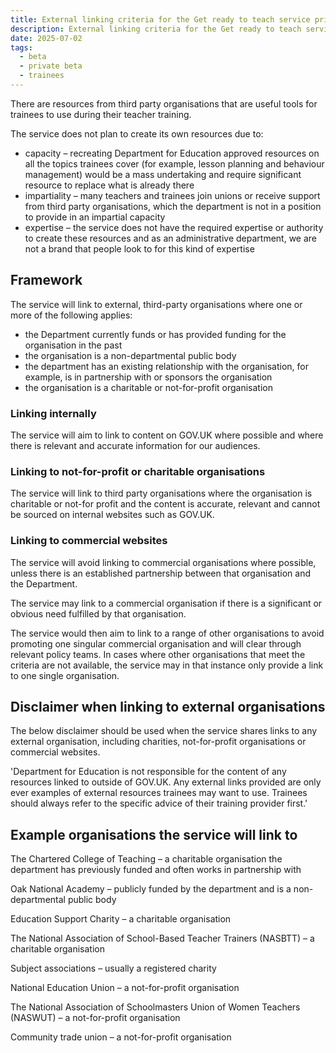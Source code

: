 ```yaml
---
title: External linking criteria for the Get ready to teach service private beta
description: External linking criteria for the Get ready to teach service private beta, providing editorial content to support a sample cohort of trainees starting in the 2025/26 academic year.
date: 2025-07-02
tags:
  - beta
  - private beta
  - trainees
---
```


There are resources from third party organisations that are useful tools for trainees to use during their teacher training.

The service does not plan to create its own resources due to:

* capacity – recreating Department for Education approved resources on all the topics trainees cover (for example, lesson planning and behaviour management) would be a mass undertaking and require significant resource to replace what is already there
* impartiality – many teachers and trainees join unions or receive support from third party organisations, which the department is not in a position to provide in an impartial capacity
* expertise – the service does not have the required expertise or authority to create these resources and as an administrative department, we are not a brand that people look to for this kind of expertise

## Framework

The service will link to external, third-party organisations where one or more of the following applies:

* the Department currently funds or has provided funding for the organisation in the past
* the organisation is a non-departmental public body
* the department has an existing relationship with the organisation, for example, is in partnership with or sponsors the organisation
* the organisation is a charitable or not-for-profit organisation

### Linking internally

The service will aim to link to content on GOV.UK where possible and where there is relevant and accurate information for our audiences.

### Linking to not-for-profit or charitable organisations

The service will link to third party organisations where the organisation is charitable or not-for profit and the content is accurate, relevant and cannot be sourced on internal websites such as GOV.UK.  

### Linking to commercial websites

The service will avoid linking to commercial organisations where possible, unless there is an established partnership between that organisation and the Department.

The service may link to a commercial organisation if there is a significant or obvious need fulfilled by that organisation.

The service would then aim to link to a range of other organisations to avoid promoting one singular commercial organisation and will clear through relevant policy teams. In cases where other organisations that meet the criteria are not available, the service may in that instance only provide a link to one single organisation.

## Disclaimer when linking to external organisations

The below disclaimer should be used when the service shares links to any external organisation, including charities, not-for-profit organisations or commercial websites.  

'Department for Education is not responsible for the content of any resources linked to outside of GOV.UK. Any external links provided are only ever examples of external resources trainees may want to use. Trainees should always refer to the specific advice of their training provider first.'

## Example organisations the service will link to

The Chartered College of Teaching – a charitable organisation the department has previously funded and often works in partnership with

Oak National Academy – publicly funded by the department and is a non-departmental public body

Education Support Charity – a charitable organisation

The National Association of School-Based Teacher Trainers (NASBTT) – a charitable organisation

Subject associations – usually a registered charity

National Education Union – a not-for-profit organisation

The National Association of Schoolmasters Union of Women Teachers (NASWUT) – a not-for-profit organisation

Community trade union – a not-for-profit organisation
